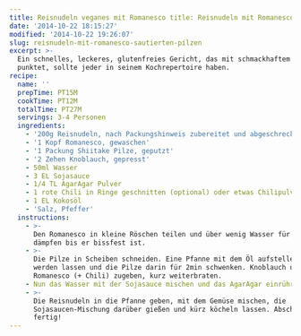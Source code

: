 ```yaml
---
title: Reisnudeln veganes mit Romanesco title: Reisnudeln mit Romanesco & sautierten Pilzen sautierten Pilzen
date: '2014-10-22 18:15:27'
modified: '2014-10-22 19:26:07'
slug: reisnudeln-mit-romanesco-sautierten-pilzen
excerpt: >-
  Ein schnelles, leckeres, glutenfreies Gericht, das mit schmackhaftem Gemüse
  punktet, sollte jeder in seinem Kochrepertoire haben. 
recipe:
  name: ''
  prepTime: PT15M
  cookTime: PT12M
  totalTime: PT27M
  servings: 3-4 Personen
  ingredients:
    - '200g Reisnudeln, nach Packungshinweis zubereitet und abgeschreckt'
    - '1 Kopf Romanesco, gewaschen'
    - '1 Packung Shiitake Pilze, geputzt'
    - '2 Zehen Knoblauch, gepresst'
    - 50ml Wasser
    - 3 EL Sojasauce
    - 1/4 TL AgarAgar Pulver
    - 1 rote Chili in Ringe geschnitten (optional) oder etwas Chilipulver
    - 1 EL Kokosöl
    - 'Salz, Pfeffer'
  instructions:
    - >-
      Den Romanesco in kleine Röschen teilen und über wenig Wasser für 4-5min
      dämpfen bis er bissfest ist.
    - >-
      Die Pilze in Scheiben schneiden. Eine Pfanne mit dem Öl aufstellen, heiß
      werden lassen und die Pilze darin für 2min schwenken. Knoblauch und
      Romanesco (+ Chili) zugeben, kurz weiterbraten.
    - Nun das Wasser mit der Sojasauce mischen und das AgarAgar einrühren.
    - >-
      Die Reisnudeln in die Pfanne geben, mit dem Gemüse mischen, die
      Sojasaucen-Mischung darüber gießen und kürz köcheln lassen. Abschmecken,
      fertig!
---
```



